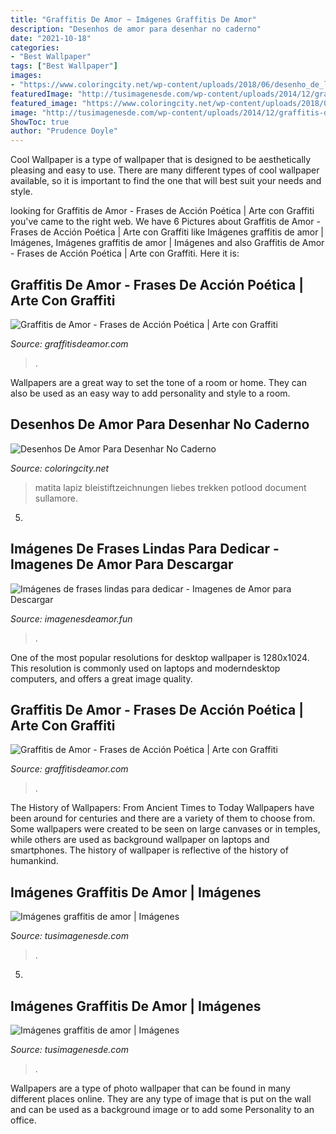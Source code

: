```yaml
---
title: "Graffitis De Amor ~ Imágenes Graffitis De Amor"
description: "Desenhos de amor para desenhar no caderno"
date: "2021-10-18"
categories:
- "Best Wallpaper"
tags: ["Best Wallpaper"]
images:
- "https://www.coloringcity.net/wp-content/uploads/2018/06/desenho_de_l_c3_a1pis_no_papel_amor_81766402_0.jpg"
featuredImage: "http://tusimagenesde.com/wp-content/uploads/2014/12/graffitis-de-amor-5.jpg"
featured_image: "https://www.coloringcity.net/wp-content/uploads/2018/06/desenho_de_l_c3_a1pis_no_papel_amor_81766402_0.jpg"
image: "http://tusimagenesde.com/wp-content/uploads/2014/12/graffitis-de-amor-5.jpg"
ShowToc: true
author: "Prudence Doyle"
---
```



Cool Wallpaper is a type of wallpaper that is designed to be aesthetically pleasing and easy to use. There are many different types of cool wallpaper available, so it is important to find the one that will best suit your needs and style.

	

		
looking for Graffitis de Amor - Frases de Acción Poética | Arte con Graffiti you've came to the right web. We have 6 Pictures about Graffitis de Amor - Frases de Acción Poética | Arte con Graffiti like Imágenes graffitis de amor | Imágenes, Imágenes graffitis de amor | Imágenes and also Graffitis de Amor - Frases de Acción Poética | Arte con Graffiti. Here it is:
		
    
## Graffitis De Amor - Frases De Acción Poética | Arte Con Graffiti

<img loading=lazy src="https://graffitisdeamor.com/wp-content/uploads/2016/07/graffitis-de-amor-frases-te-amo.jpg" onerror="this.onerror=null;this.src='https://tse2.mm.bing.net/th?id=OIP.p0HO_TMa5qlgVoOLn1WniAHaFz&amp;pid=15.1';" alt="Graffitis de Amor - Frases de Acción Poética | Arte con Graffiti">

_Source: graffitisdeamor.com_

>. 

	

Wallpapers are a great way to set the tone of a room or home. They can also be used as an easy way to add personality and style to a room.

    
## Desenhos De Amor Para Desenhar No Caderno

<img loading=lazy src="https://www.coloringcity.net/wp-content/uploads/2018/06/desenho_de_l_c3_a1pis_no_papel_amor_81766402_0.jpg" onerror="this.onerror=null;this.src='https://tse4.mm.bing.net/th?id=OIP._3PVp-ra4JhVpqdjuhYCBQHaGE&amp;pid=15.1';" alt="Desenhos De Amor Para Desenhar No Caderno">

_Source: coloringcity.net_

>matita lapiz bleistiftzeichnungen liebes trekken potlood document sullamore. 

	

5.

    
## Imágenes De Frases Lindas Para Dedicar - Imagenes De Amor Para Descargar

<img loading=lazy src="https://imagenesdeamor.fun/wp-content/uploads/2019/06/17-15.jpg" onerror="this.onerror=null;this.src='https://tse4.mm.bing.net/th?id=OIP.wfdNzN-SkofOEwWKgG7VrQHaFj&amp;pid=15.1';" alt="Imágenes de frases lindas para dedicar - Imagenes de Amor para Descargar">

_Source: imagenesdeamor.fun_

>. 

	

One of the most popular resolutions for desktop wallpaper is 1280x1024. This resolution is commonly used on laptops and moderndesktop computers, and offers a great image quality.

    
## Graffitis De Amor - Frases De Acción Poética | Arte Con Graffiti

<img loading=lazy src="https://graffitisdeamor.com/wp-content/uploads/2016/07/graffitis-de-amor-frases-inundas-mi-alma.jpg" onerror="this.onerror=null;this.src='https://tse1.mm.bing.net/th?id=OIP.S5_Xsd3QBQga7fqFBhhSKQHaHa&amp;pid=15.1';" alt="Graffitis de Amor - Frases de Acción Poética | Arte con Graffiti">

_Source: graffitisdeamor.com_

>. 

	

The History of Wallpapers: From Ancient Times to Today
Wallpapers have been around for centuries and there are a variety of them to choose from. Some wallpapers were created to be seen on large canvases or in temples, while others are used as background wallpaper on laptops and smartphones. The history of wallpaper is reflective of the history of humankind.

    
## Imágenes Graffitis De Amor | Imágenes

<img loading=lazy src="http://tusimagenesde.com/wp-content/uploads/2014/12/graffitis-de-amor-4.jpg" onerror="this.onerror=null;this.src='https://tse1.mm.bing.net/th?id=OIP.MgPCMyUXCrt0Jl_vlvTvFQHaGR&amp;pid=15.1';" alt="Imágenes graffitis de amor | Imágenes">

_Source: tusimagenesde.com_

>. 

	

5.

    
## Imágenes Graffitis De Amor | Imágenes

<img loading=lazy src="http://tusimagenesde.com/wp-content/uploads/2014/12/graffitis-de-amor-5.jpg" onerror="this.onerror=null;this.src='https://tse1.mm.bing.net/th?id=OIP.G68fpa7G7v_klISQG4ph_gHaE3&amp;pid=15.1';" alt="Imágenes graffitis de amor | Imágenes">

_Source: tusimagenesde.com_

>. 

	



Wallpapers are a type of photo wallpaper that can be found in many different places online. They are any type of image that is put on the wall and can be used as a background image or to add some Personality to an office.

